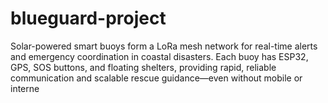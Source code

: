 # blueguard-project
Solar-powered smart buoys form a LoRa mesh network for real-time alerts and emergency coordination in coastal disasters. Each buoy has ESP32, GPS, SOS buttons, and floating shelters, providing rapid, reliable communication and scalable rescue guidance—even without mobile or interne
